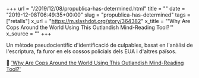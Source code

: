 +++
url = "/2019/12/08/propublica-has-determined.html"
title = ""
date = "2019-12-08T06:49:35+00:00"
slug = "propublica-has-determined"
tags = ["retalls"]
x_url = "https://m.slashdot.org/story/364382"
x_title = "'Why Are Cops Around the World Using This Outlandish Mind-Reading Tool?'"
x_source = ""
+++

Un mètode pseudocientífic d'identificació de culpables, basat en l'anàlisi de l'escriptura, fa furor en els cossos policials dels EUA i d'altres països.

📎 ['Why Are Cops Around the World Using This Outlandish Mind-Reading Tool?'](https://m.slashdot.org/story/364382)
